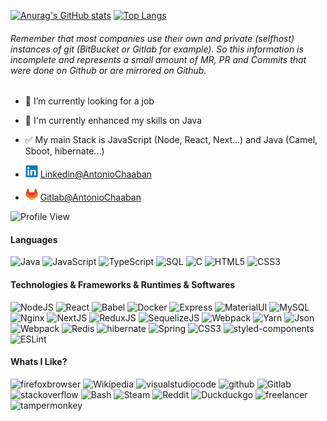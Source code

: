 [![Anurag's GitHub stats](https://github-readme-stats-5bx35m12c-antoniochaaban.vercel.app/api?username=antoniochaaban&show_icons=true&count_private=true&line_height=28&hide_border=1&include_all_commits=true&card_width=450&role=OWNER,COLLABORATOR&exclude_repo=github-readme-stats)](https://github.com/anuraghazra/github-readme-stats)
[![Top Langs](https://github-readme-stats-5bx35m12c-antoniochaaban.vercel.app/api/top-langs/?username=antoniochaaban&layout=compact&langs_count=10&hide_border=1&role=OWNER,COLLABORATOR)](https://github.com/anuraghazra/github-readme-stats)
###### Remember that most companies use their own and private (selfhost) instances of git (BitBucket or Gitlab for example). So this information is incomplete and represents a small amount of MR, PR and Commits that were done on Github or are mirrored on Github.

- 🔭 I’m currently looking for a job
- 🌱 I'm currently enhanced my skills on Java
- ✅ My main Stack is JavaScript (Node, React, Next...) and Java (Camel, Sboot, hibernate...)
- <img src="https://raw.githubusercontent.com/devicons/devicon/2ae2a900d2f041da66e950e4d48052658d850630/icons/linkedin/linkedin-original.svg" width="20" height="20" alt="Linkedin"> [Linkedin@AntonioChaaban](https://www.linkedin.com/in/antonio-de-carvalho-chaaban/)

- <img src="https://raw.githubusercontent.com/devicons/devicon/2ae2a900d2f041da66e950e4d48052658d850630/icons/gitlab/gitlab-original.svg" width="20" height="20" alt="Gitlab"> [Gitlab@AntonioChaaban](https://gitlab.com/AntonioChaaban/)

![Profile View](https://komarev.com/ghpvc/?username=AntonioChaaban&color=58a6ff)

#### Languages
![Java](https://img.shields.io/badge/-Java-000?&logo=CoffeeScript)
![JavaScript](https://img.shields.io/badge/-JavaScript-000?&logo=JavaScript)
![TypeScript](https://img.shields.io/badge/-TypeScript-000?&logo=TypeScript)
![SQL](https://img.shields.io/badge/-SQL-000?&logo=mariadb)
![C](https://img.shields.io/badge/-C-000?&logo=C)
![HTML5](https://img.shields.io/badge/-HTML5-000?&logo=HTML5)
![CSS3](https://img.shields.io/badge/-CSS3-000?&logo=CSS3)

#### Technologies & Frameworks & Runtimes & Softwares
![NodeJS](https://img.shields.io/badge/-Node-000?&logo=nodedotjs)
![React](https://img.shields.io/badge/-React-000?&logo=React)
![Babel](https://img.shields.io/badge/-Babel-000?&logo=Babel)
![Docker](https://img.shields.io/badge/-Docker-000?&logo=Docker)
![Express](https://img.shields.io/badge/-ExpressJS-000?&logo=Express)
![MaterialUI](https://img.shields.io/badge/-MaterialUI-000?&logo=materialdesign)
![MySQL](https://img.shields.io/badge/-MySQL-000?&logo=MySQL)
![Nginx](https://img.shields.io/badge/-Nginx-000?&logo=Nginx)
![NextJS](https://img.shields.io/badge/-NextJS-000?&logo=nextdotjs)
![ReduxJS](https://img.shields.io/badge/-ReduxJS-000?&logo=Redux)
![SequelizeJS](https://img.shields.io/badge/-SequelizeJS-000?&logo=Sequelize)
![Webpack](https://img.shields.io/badge/-Webpack-000?&logo=Webpack)
![Yarn](https://img.shields.io/badge/-Yarn-000?&logo=yarn)
![Json](https://img.shields.io/badge/-JSON-000?&logo=json)
![Webpack](https://img.shields.io/badge/-Webpack-000?&logo=Webpack)
![Redis](https://img.shields.io/badge/Redis-000?&logo=redis)
![hibernate](https://img.shields.io/badge/Hibernate-000?&logo=hibernate)
![Spring](https://img.shields.io/badge/Spring-000?logo=spring)
![CSS3](https://img.shields.io/badge/-CSS3-000?&logo=CSS3)
![styled-components](https://img.shields.io/badge/styled%20components-000?&logo=styled-components)
![ESLint](https://img.shields.io/badge/-ESLint-000?&logo=eslint)


#### Whats I Like?
![firefoxbrowser](https://img.shields.io/badge/Firefox-000?&logo=firefoxbrowser)
![Wikipedia](https://img.shields.io/badge/-Wikipedia-000?&logo=wikipedia)
![visualstudiocode](https://img.shields.io/badge/-VSCode-000?&logo=visualstudiocode)
![github](https://img.shields.io/badge/-Github-000?&logo=github)
![Gitlab](https://img.shields.io/badge/-Gitlab-000?&logo=Gitlab)
![stackoverflow](https://img.shields.io/badge/-StackOverflow-000?&logo=stackoverflow)
![Bash](https://img.shields.io/badge/-Bash/ZSH-000?&logo=gnubash)
![Steam](https://img.shields.io/badge/-Steam-000?&logo=Steam)
![Reddit](https://img.shields.io/badge/-Reddit-000?&logo=reddit)
![Duckduckgo](https://img.shields.io/badge/-Duckduckgo-000?&logo=duckduckgo)
![freelancer](https://img.shields.io/badge/-JustFree-000?&logo=freelancer)
![tampermonkey](https://img.shields.io/badge/-TamperMonkey-000?&logo=tampermonkey)

